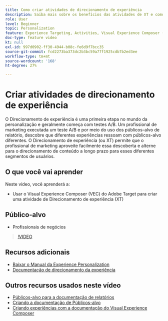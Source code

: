 ```yaml
---
title: Como criar atividades de direcionamento de experiência
description: Saiba mais sobre os benefícios das atividades de XT e como criá-las e usá-las. As atividades de Direcionamento de experiência (XT) permitem que os profissionais de marketing direcionem conteúdo específico para um público-alvo específico.
role: User
level: Beginner
topic: Personalization
feature: Experience Targeting, Activities, Visual Experience Composer (VEC)
doc-type: feature video
kt: null
exl-id: 997d0902-ff30-4944-b08c-fe6d9f7bcc35
source-git-commit: fcd2273ba373dc2b3bc59a77f1925cdb7b2ed3ee
workflow-type: tm+mt
source-wordcount: '168'
ht-degree: 27%

---
```


# Criar atividades de direcionamento de experiência

O Direcionamento de experiência é uma primeira etapa no mundo da personalização e geralmente começa com testes A/B. Um profissional de marketing executada um teste A/B e por meio do uso dos públicos-alvo de relatório, descobre que diferentes experiências ressoam com públicos-alvo diferentes. O Direcionamento de experiência (ou XT) permite que o profissional de marketing aproveite facilmente essa descoberta e alterne para o direcionamento de conteúdo a longo prazo para esses diferentes segmentos de usuários.

## O que você vai aprender

Neste vídeo, você aprenderá a:

* Usar o Visual Experience Composer (VEC) do Adobe Target para criar uma atividade de Direcionamento de experiência (XT)

## Público-alvo

* Profissionais de negócios

>[!VIDEO](https://video.tv.adobe.com/v/22418?quality=12)

## Recursos adicionais

* [Baixar o Manual da Experience Personalization](https://guided.adobe.com/?promoid=K42KVXHD&amp;mv=other&amp;search=personalization+playbook#recommended/solutions/target)
* [Documentação de direcionamento da experiência](https://experienceleague.adobe.com/docs/target/using/activities/experience-targeting/experience-target.html?lang=en)

## Outros recursos usados neste vídeo

* [Públicos-alvo para a documentação de relatórios](https://experienceleague.adobe.com/docs/target/using/audiences/managing-audience-filters.html?lang=en)
* [Criando a documentação de Públicos-alvo](https://experienceleague.adobe.com/docs/target/using/audiences/managing-audience-filters.html?lang=en)
* [Criando experiências com a documentação do Visual Experience Composer](https://experienceleague.adobe.com/docs/target/using/experiences/experiences.html?lang=en)
